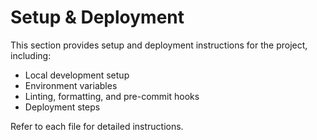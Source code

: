 # Setup & Deployment

This section provides setup and deployment instructions for the project, including:

- Local development setup
- Environment variables
- Linting, formatting, and pre-commit hooks
- Deployment steps

Refer to each file for detailed instructions.
